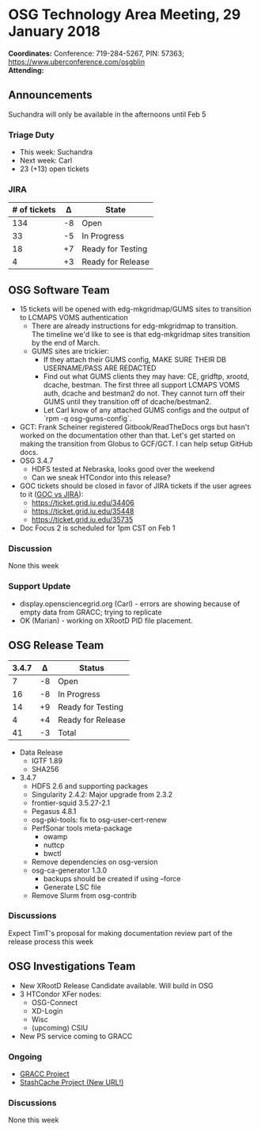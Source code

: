 # OSG Technology Area Meeting, 29 January 2018

**Coordinates:** Conference: 719-284-5267, PIN: 57363; <https://www.uberconference.com/osgblin>   
**Attending:**  


## Announcements

Suchandra will only be available in the afternoons until Feb 5  


### Triage Duty

-   This week: Suchandra
-   Next week: Carl
-   23 (+13) open tickets


### JIRA

| # of tickets | &Delta; | State             |
|------------ |------- |----------------- |
| 134          | -8      | Open              |
| 33           | -5      | In Progress       |
| 18           | +7      | Ready for Testing |
| 4            | +3      | Ready for Release |


## OSG Software Team

-   15 tickets will be opened with edg-mkgridmap/GUMS sites to transition to LCMAPS VOMS authentication  
    -   There are already instructions for edg-mkgridmap to transition.  
        The timeline we'd like to see is that edg-mkgridmap sites transition by the end of March.
    -   GUMS sites are trickier:
        -   If they attach their GUMS config, MAKE SURE THEIR DB USERNAME/PASS ARE REDACTED
        -   Find out what GUMS clients they may have: CE, gridftp, xrootd, dcache, bestman. The first three all support LCMAPS VOMS auth, dcache and bestman2 do not. They cannot turn off their GUMS until they transition off of dcache/bestman2.
        -   Let Carl know of any attached GUMS configs and the output of \`rpm -q osg-gums-config\`.
-   GCT: Frank Scheiner registered Gitbook/ReadTheDocs orgs but hasn't worked on the documentation other than that. Let's get started on making the transition from Globus to GCF/GCT. I can help setup GitHub docs.
-   OSG 3.4.7  
    -   HDFS tested at Nebraska, looks good over the weekend
    -   Can we sneak HTCondor into this release?
-   GOC tickets should be closed in favor of JIRA tickets if the user agrees to it ([GOC vs JIRA](/policy/software-support#goc-vs-jira)):
    -   https://ticket.grid.iu.edu/34406
    -   https://ticket.grid.iu.edu/35448
    -   https://ticket.grid.iu.edu/35735
-   Doc Focus 2 is scheduled for 1pm CST on Feb 1


### Discussion

None this week  


### Support Update

-   display.opensciencegrid.org (Carl) - errors are showing because of empty data from GRACC; trying to replicate
-   OK (Marian) - working on XRootD PID file placement.


## OSG Release Team

| 3.4.7 | &Delta; | Status            |
|----- |------- |----------------- |
| 7     | -8      | Open              |
| 16    | -8      | In Progress       |
| 14    | +9      | Ready for Testing |
| 4     | +4      | Ready for Release |
| 41    | -3      | Total             |

-   Data Release  
    -   IGTF 1.89
    -   SHA256
-   3.4.7  
    -   HDFS 2.6 and supporting packages
    -   Singularity 2.4.2: Major upgrade from 2.3.2
    -   frontier-squid 3.5.27-2.1
    -   Pegasus 4.8.1
    -   osg-pki-tools: fix to osg-user-cert-renew
    -   PerfSonar tools meta-package  
        -   owamp
        -   nuttcp
        -   bwctl
    -   Remove dependencies on osg-version
    -   osg-ca-generator 1.3.0  
        -   backups should be created if using &#x2013;force
        -   Generate LSC file
    -   Remove Slurm from osg-contrib


### Discussions

Expect TimT's proposal for making documentation review part of the release process this week  


## OSG Investigations Team

-   New XRootD Release Candidate available.  Will build in OSG
-   3 HTCondor XFer nodes:  
    -   OSG-Connect
    -   XD-Login
    -   Wisc
    -   (upcoming) CSIU
-   New PS service coming to GRACC


### Ongoing

-   [GRACC Project](https://jira.opensciencegrid.org/projects/GRACC/)
-   [StashCache Project (New URL!)](https://opensciencegrid.github.io/StashCache/)


### Discussions

None this week
